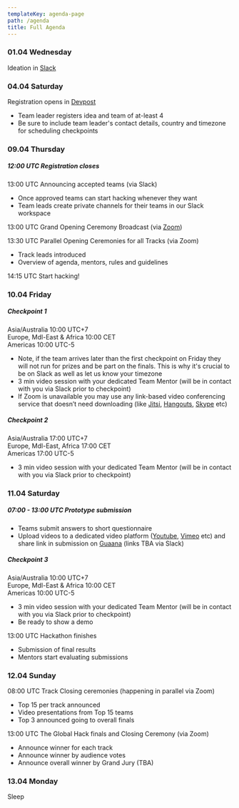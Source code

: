 ```yaml
---
templateKey: agenda-page
path: /agenda
title: Full Agenda
---
```

### **01.04 Wednesday**

Ideation in [Slack](https://theglobalhack.com/slack)

### **04.04 Saturday**

Registration opens in [Devpost](theglobalhack.devpost.com)

* Team leader registers idea and team of at-least 4
* Be sure to include team leader's contact details, country and timezone for scheduling checkpoints

### **09.04 Thursday**

##### 12:00 UTC Registration closes

13:00 UTC Announcing accepted teams (via Slack)

* Once approved teams can start hacking whenever they want
* Team leads create private channels for their teams in our Slack workspace

13:00 UTC Grand Opening Ceremony Broadcast (via [Zoom](https://zoom.us/))

13:30 UTC Parallel Opening Ceremonies for all Tracks (via Zoom)

* Track leads introduced
* Overview of agenda, mentors, rules and guidelines

14:15 UTC Start hacking!

### **10.04 Friday**

##### **Checkpoint 1**

Asia/Australia 10:00 UTC+7\
Europe, Mdl-East & Africa 10:00 CET\
Americas 10:00 UTC-5

* Note, if the team arrives later than the first checkpoint on Friday they will not run for prizes and be part on the finals. This is why it's crucial to be on Slack as well as let us know your timezone
* 3 min video session with your dedicated Team Mentor (will be in contact with you via Slack prior to checkpoint)
* If Zoom is unavailable you may use any link-based video conferencing service that doesn’t need downloading (like [Jitsi](https://meet.jit.si/), [Hangouts](https://hangouts.google.com/webchat/start), [Skype](https://www.skype.com/en/) etc)

##### **Checkpoint 2**

Asia/Australia 17:00 UTC+7\
Europe, Mdl-East, Africa 17:00 CET\
Americas 17:00 UTC-5

* 3 min video session with your dedicated Team Mentor (will be in contact with you via Slack prior to checkpoint)

### **11.04 Saturday**

##### 07:00 - 13:00 UTC Prototype submission

* Teams submit answers to short questionnaire
* Upload videos to a dedicated video platform ([Youtube](https://youtube.com), [Vimeo](https://vimeo.com) etc) and share link in submission on [Guaana](https://guaana.com) (links TBA via Slack)

##### **Checkpoint 3**

Asia/Australia 10:00 UTC+7\
Europe, Mdl-East & Africa 10:00 CET\
Americas 10:00 UTC-5

* 3 min video session with your dedicated Team Mentor (will be in contact with you via Slack prior to checkpoint)
* Be ready to show a demo

13:00 UTC Hackathon finishes

* Submission of final results
* Mentors start evaluating submissions

### **12.04 Sunday**

08:00 UTC Track Closing ceremonies (happening in parallel via Zoom)

* Top 15 per track announced
* Video presentations from Top 15 teams
* Top 3 announced going to overall finals

13:00 UTC The Global Hack finals and Closing Ceremony (via Zoom)

* Announce winner for each track
* Announce winner by audience votes
* Announce overall winner by Grand Jury (TBA)

### **13.04 Monday**

Sleep